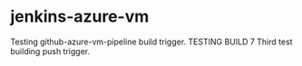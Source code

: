 # jenkins-azure-vm

Testing github-azure-vm-pipeline build trigger.
TESTING BUILD 7
Third test building push trigger.
